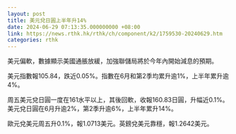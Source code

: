 ```yaml
---
layout: post
title: 美元兌日圓上半年升14%
date: 2024-06-29 07:13:35.000000000 +08:00
link: https://news.rthk.hk/rthk/ch/component/k2/1759530-20240629.htm
categories: rthk
---
```


美元偏軟，數據顯示美國通脹放緩，加強聯儲局將於今年內開始減息的預期。

美元指數報105.84，跌近0.05%。指數在6月和第2季均累升逾1%，上半年累升逾4%。

周五美元兌日圓一度在161水平以上，其後回軟，收報160.83日圓，升幅近0.1%。美元兌日圓在6月升逾2%，第2季升逾6%，上半年累升14%。

歐元兌美元周五升0.1%，報1.0713美元。英鎊兌美元靠穩，報1.2642美元。
